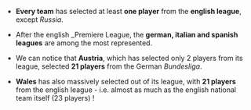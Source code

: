 * **Every team** has selected at least **one player** from the **english league**, except *Russia*.

* After the english _Premiere League, the **german, italian and spanish leagues** are among the most represented.

* We can notice that **Austria**, which has selected only 2 players from its league, selected **21 players** from the German _Bundesliga_.

* **Wales** has also massively selected out of its league, with **21 players** from the english league - i.e. almost as much as the english national team itself (23 players) !
